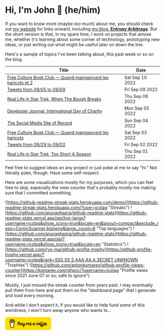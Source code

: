 # Hi, I'm John 👋 (he/him)

If you want to know more (maybe *too* much) about me, you should check out [my website](https://john.colagioia.net/) for links onward, including [my blog, **Entropy Arbitrage**](https://john.colagioia.net/blog).  But the short version is that, in my spare time, I work on projects that amuse me, whether it's learning about some corner of technology, prototyping new ideas, or just writing out what might be useful later on down the line.

Here's a sample of topics I've been talking about, this past week or so on the blog.

|Title|Date|
|-----|-------|
|[Free Culture Book Club — Quand manigancent les haricots pt 2](https://john.colagioia.net/blog/2022/09/10/haricots-2.html)|Sat Sep 10 2022|
|[Tweets from 09/05 to 09/09](https://john.colagioia.net/blog/2022/09/09/week.html)|Fri Sep 09 2022|
|[Real Life in Star Trek, When The Bough Breaks](https://john.colagioia.net/blog/2022/09/08/bough-breaks.html)|Thu Sep 08 2022|
|[Developer Journal, International Day of Charity](https://john.colagioia.net/blog/2022/09/05/charity.html)|Mon Sep 05 2022|
|[The Social Media Site of Record](https://john.colagioia.net/blog/2022/09/04/social-record.html)|Sun Sep 04 2022|
|[Free Culture Book Club — Quand manigancent les haricots](https://john.colagioia.net/blog/2022/09/03/haricots.html)|Sat Sep 03 2022|
|[Tweets from 08/29 to 09/02](https://john.colagioia.net/blog/2022/09/02/week.html)|Fri Sep 02 2022|
|[Real Life in Star Trek, Too Short A Season](https://john.colagioia.net/blog/2022/09/01/short-season.html)|Thu Sep 01 2022|

Feel free to suggest ideas on any project or just poke at me to say "hi." Not literally poke, though. Have some self-respect.

Here are some visualizations mostly for my purposes, which you can feel free to skip, especially the view counter that's probably mostly me making sure that I committed something.

![https://github-readme-streak-stats.herokuapp.com/demo/](https://github-readme-streak-stats.herokuapp.com/?user=jcolag "Streaks")
![https://github.com/anuraghazra/github-readme-stats](https://github-readme-stats.vercel.app/api/top-langs?username=jcolag&show_icons=true&locale=en&layout=compact&exclude_repo=ComicScanner,bisheng&langs_count=8 "Top languages")
![https://github.com/anuraghazra/github-readme-stats](https://github-readme-stats.vercel.app/api?username=jcolag&show_icons=true&locale=en "Statistics")
![https://github.com/ryo-ma/github-profile-trophy](https://github-profile-trophy.vercel.app/?username=jcolag&rank=SSS,SS,S,AAA,AA,A,SECRET,UNKNOWN "Trophies")
![https://github.com/antonkomarev/github-profile-views-counter](https://komarev.com/ghpvc/?username=jcolag "Profile views since 2021 June 07 or so; safe to ignore")

Mostly, I just missed the streak counter from years past.  I may eventually pull them from here and put them on the "dashboard page" that I generate and load every morning.

And while I don't expect it, if you would like to help fund some of this weirdness, I won't turn away anyone who wants to...

[<img src="images/default-yellow.png" alt="Buy Me a Coffee" width="150px"/>](https://www.buymeacoffee.com/jcolag)
